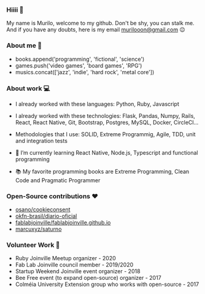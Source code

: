 ### Hiiii 👋
My name is Murilo, welcome to my github. Don't be shy, you can stalk me. And if you have any doubts, here is my email murilooon@gmail.com :wink:

### About me :man:
- books.append('programming', 'fictional', 'science')
- games.push('video games', 'board games', 'RPG') 
- musics.concat(['jazz', 'indie', 'hard rock', 'metal core'])

### About work :computer:
- I already worked with these languages: Python, Ruby, Javascript
- I already worked with these technologies: Flask, Pandas, Numpy, Rails, React, React Native, Git, Bootstrap, Postgres, MySQL, Docker, CircleCI...
- Methodologies that I use: SOLID, Extreme Programmig, Agile, TDD, unit and integration tests

- 🌱 I’m currently learning React Native, Node.js, Typescript and functional programming
- :books: My favorite programming books are Extreme Programming, Clean Code and Pragmatic Programmer 

### Open-Source contributions :heart:
- [osano/cookieconsent](https://github.com/osano/cookieconsent)
- [okfn-brasil/diario-oficial](https://github.com/okfn-brasil/diario-oficial)
- [fablabjoinville/fablabjoinville.github.io](https://github.com/fablabjoinville/fablabjoinville.github.io)
- [marcuxyz/saturno](https://github.com/marcuxyz/saturno)

### Volunteer Work  👯
- Ruby Joinville Meetup organizer - 2020
- Fab Lab Joinville council member - 2019/2020 
- Startup Weekend Joinville event organizer - 2018
- Bee Free event (to expand open-source) organizer - 2017
- Colméia University Extension group who works with open-source - 2017
